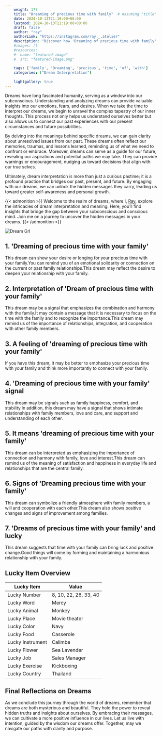 ```yaml
---
    weight: 177
    title: "Dreaming of precious time with family"  # Assuming 'title' column exists
    date: 2024-10-13T21:19:00+08:00
    lastmod: 2024-10-13T21:19:00+08:00
    draft: false
    author: "ray"
    authorLink: "https://instagram.com/ray._.atelier"
    description: "Discover how 'Dreaming of precious time with family' can interpret your future and uncover its significant meanings in your life."
    #images: []
    #resources:
    #- name: "featured-image"
    #  src: "featured-image.png"
    
    tags: ['family', 'Dreaming', 'precious', 'time', 'of', 'with']
    categories: ["Dream Interpretation"]
    
    lightgallery: true
---
```

    
Dreams have long fascinated humanity, serving as a window into our subconscious. Understanding and analyzing dreams can provide valuable insights into our emotions, fears, and desires. When we take the time to interpret our dreams, we begin to unravel the complex tapestry of our inner thoughts. This process not only helps us understand ourselves better but also allows us to connect our past experiences with our present circumstances and future possibilities.

By delving into the meanings behind specific dreams, we can gain clarity about unresolved issues from our past. These dreams often reflect our memories, traumas, and lessons learned, reminding us of what we need to confront or embrace. Moreover, dreams can serve as a guide for our future, revealing our aspirations and potential paths we may take. They can provide warnings or encouragement, nudging us toward decisions that align with our true selves.

Ultimately, dream interpretation is more than just a curious pastime; it is a profound practice that bridges our past, present, and future. By engaging with our dreams, we can unlock the hidden messages they carry, leading us toward greater self-awareness and personal growth.

{{< admonition >}}
Welcome to the realm of dreams, where I, [Ray](https://instagram.com/ray._.atelier), explore the intricacies of dream interpretation and meaning. Here, you’ll find insights that bridge the gap between your subconscious and conscious mind. Join me on a journey to uncover the hidden messages in your dreams.
{{< /admonition >}}

![Dream Grl](https://cdn.pixabay.com/photo/2017/11/02/03/35/gothic-2910057_1280.jpg "Dream Grl")

## 1. 'Dreaming of precious time with your family'
This dream can show your desire or longing for your precious time with your family.You can remind you of an emotional solidarity or connection on the current or past family relationships.This dream may reflect the desire to deepen your relationship with your family.

## 2. Interpretation of 'Dream of precious time with your family'
This dream may be a signal that emphasizes the combination and harmony with the family.It may contain a message that it is necessary to focus on the time with the family and to recognize the importance.This dream may remind us of the importance of relationships, integration, and cooperation with other family members.

## 3. A feeling of 'dreaming of precious time with your family'
If you have this dream, it may be better to emphasize your precious time with your family and think more importantly to connect with your family.

## 4. 'Dreaming of precious time with your family' signal
This dream may be signals such as family happiness, comfort, and stability.In addition, this dream may have a signal that shows intimate relationships with family members, love and care, and support and understanding of each other.

## 5. It means 'dreaming of precious time with your family'
This dream can be interpreted as emphasizing the importance of connection and harmony with family, love and interest.This dream can remind us of the meaning of satisfaction and happiness in everyday life and relationships that are the central family.

## 6. Signs of 'Dreaming precious time with your family'
This dream can symbolize a friendly atmosphere with family members, a will and cooperation with each other.This dream also shows positive changes and signs of improvement among families.

## 7. 'Dreams of precious time with your family' and lucky
This dream suggests that time with your family can bring luck and positive change.Good things will come by forming and maintaining a harmonious relationship with your family.

## Lucky Item Overview
| Lucky Item          | Value              |
|---------------|--------------------|
| Lucky Number        | 8, 10, 22, 26, 33, 40  |
| Lucky Word          | Mercy |
| Lucky Animal        | Monkey |
| Lucky Place         | Movie theater     |
| Lucky Color         | Navy     |
| Lucky Food          | Casserole      |
| Lucky Instrument    | Calimba |
| Lucky Flower        | Sea Lavender    |
| Lucky Job           | Sales Manager       |
| Lucky Exercise      | Kickboxing  |
| Lucky Country       | Thailand    |


##  Final Reflections on Dreams

As we conclude this journey through the world of dreams, remember that dreams are both mysterious and beautiful. They hold the power to reveal hidden truths and insights about ourselves. By embracing their messages, we can cultivate a more positive influence in our lives. Let us live with intention, guided by the wisdom our dreams offer. Together, may we navigate our paths with clarity and purpose.
